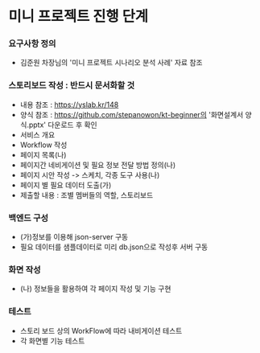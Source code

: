 # 미니 프로젝트 진행 단계

### 요구사항 정의

- 김준원 차장님의 '미니 프로젝트 시나리오 분석 사례' 자료 참조

### 스토리보드 작성 : 반드시 문서화할 것

- 내용 참조 : https://yslab.kr/148
- 양식 참조 : https://github.com/stepanowon/kt-beginner의 '화면설계서 양식.pptx' 다운로드 후 확인
- 서비스 개요
- Workflow 작성
- 페이지 목록(나)
- 페이지간 네비게이션 및 필요 정보 전달 방법 정의(나)
- 페이지 시안 작성 -> 스케치, 각종 도구 사용(나)
- 페이지 별 필요 데이터 도출(가)
- 제출할 내용 : 조별 멤버들의 역할, 스토리보드

### 백엔드 구성

- (가)정보를 이용해 json-server 구동
- 필요 데이터를 샘플데이터로 미리 db.json으로 작성후 서버 구동

### 화면 작성

- (나) 정보들을 활용하여 각 페이지 작성 및 기능 구현

### 테스트

- 스토리 보드 상의 WorkFlow에 따라 내비게이션 테스트
- 각 화면별 기능 테스트
